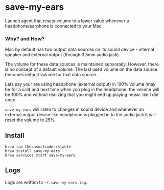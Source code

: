 # save-my-ears

Launch agent that resets volume to a lower value whenever a headphone/earphone is connected to your Mac.

### Why? and How?

Mac by default has two output data sources on its sound device - internal speaker and external output (through 3.5mm audio jack).

The volume for these data sources is maintained separately. However, there is no concept of a default volume. The last used volume on the data source becomes default volume for that data source.

Lets say your are using headphone (external output) in 100% volume (may be for a call) and next time when you plug in the headphone, the volume will be 100% and without realizing that you might end up playing music like I did once.

`save-my-ears` will listen to changes in sound device and whenever an external output device like headphone is plugged in to the audio jack it will reset the volume to 25%.

## Install

```
brew tap thecasualcoder/stable
brew install save-my-ears
brew services start save-my-ears
```

## Logs

Logs are written to `~/.save-my-ears.log`.
